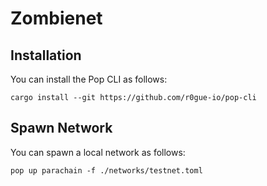 # Zombienet

## Installation

You can install the Pop CLI as follows:

```shell
cargo install --git https://github.com/r0gue-io/pop-cli
```

## Spawn Network

You can spawn a local network as follows:

```shell
pop up parachain -f ./networks/testnet.toml
```